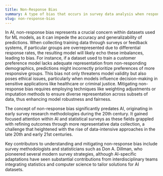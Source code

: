```yaml
---
title: Non-Response Bias
summary: A type of bias that occurs in survey data analysis when respondents and non-respondents differ significantly, potentially skewing results and impacting validity.
slug: non-response-bias
---
```


In AI, non-response bias represents a crucial concern within datasets used for ML models, as it can impede the accuracy and generalizability of predictions. When collecting training data through surveys or feedback systems, if particular groups are overrepresented due to differential response rates, the resulting model will likely echo these imbalances, leading to bias. For instance, if a dataset used to train a customer preference model lacks adequate representation from non-responding demographics, predictions might incorrectly prioritize preferences of more responsive groups. This bias not only threatens model validity but also poses ethical issues, particularly when models influence decision-making in sensitive applications like healthcare or criminal justice. Mitigating non-response bias requires employing techniques like weighting adjustments or imputation methods to ensure diverse representation across subsets of data, thus enhancing model robustness and fairness.

The concept of non-response bias significantly predates AI, originating in early survey research methodologies during the 20th century. It gained focused attention within AI and statistical surveys as these fields grappled with refining outcomes through more representative data collection, a challenge that heightened with the rise of data-intensive approaches in the late 20th and early 21st centuries.

Key contributors to understanding and mitigating non-response bias include survey methodologists and statisticians such as Don A. Dillman, who pioneered several modern survey strategies, although AI-specific adaptations have seen substantial contributions from interdisciplinary teams integrating statistics and computer science to tailor solutions for AI datasets.
